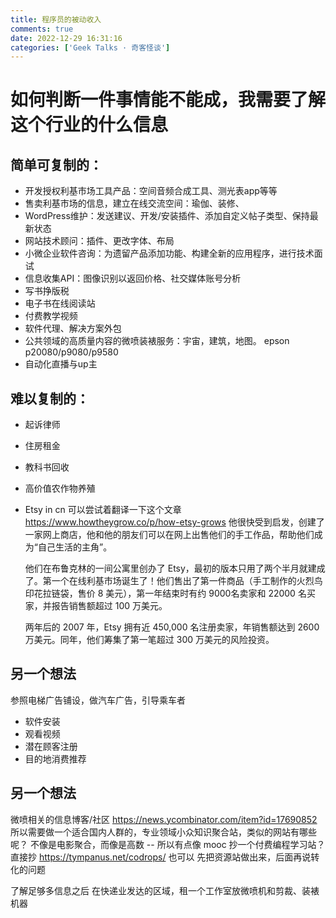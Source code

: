 ```yaml
---
title: 程序员的被动收入
comments: true
date: 2022-12-29 16:31:16
categories: ['Geek Talks · 奇客怪谈']
---
```


# 如何判断一件事情能不能成，我需要了解这个行业的什么信息

## 简单可复制的：
- 开发授权利基市场工具产品：空间音频合成工具、测光表app等等
- 售卖利基市场的信息，建立在线交流空间：瑜伽、装修、
- WordPress维护：发送建议、开发/安装插件、添加自定义帖子类型、保持最新状态
- 网站技术顾问：插件、更改字体、布局
- 小微企业软件咨询：为遗留产品添加功能、构建全新的应用程序，进行技术面试
- 信息收集API：图像识别以返回价格、社交媒体账号分析
- 写书挣版税
- 电子书在线阅读站
- 付费教学视频
- 软件代理、解决方案外包
- 公共领域的高质量内容的微喷装裱服务：宇宙，建筑，地图。
  epson p20080/p9080/p9580
- 自动化直播与up主

## 难以复制的：
- 起诉律师
- 住房租金
- 教科书回收
- 高价值农作物养殖
- Etsy in cn
  可以尝试着翻译一下这个文章
  https://www.howtheygrow.co/p/how-etsy-grows
  他很快受到启发，创建了一家网上商店，他和他的朋友们可以在网上出售他们的手工作品，帮助他们成为“自己生活的主角”。

  他们在布鲁克林的一间公寓里创办了 Etsy，最初的版本只用了两个半月就建成了。第一个在线利基市场诞生了！他们售出了第一件商品（手工制作的火烈鸟印花拉链袋，售价 8 美元），第一年结束时有约 9000名卖家和 22000 名买家，并报告销售额超过 100 万美元。

  两年后的 2007 年，Etsy 拥有近 450,000 名注册卖家，年销售额达到 2600 万美元。同年，他们筹集了第一笔超过 300 万美元的风险投资。

## 另一个想法
参照电梯广告铺设，做汽车广告，引导乘车者
  - 软件安装
  - 观看视频
  - 潜在顾客注册
  - 目的地消费推荐

## 另一个想法
微喷相关的信息博客/社区
https://news.ycombinator.com/item?id=17690852
所以需要做一个适合国内人群的，专业领域小众知识聚合站，类似的网站有哪些呢？
不像是电影聚合，而像是高数 -- 所以有点像 mooc
抄一个付费编程学习站？
直接抄 https://tympanus.net/codrops/ 也可以
先把资源站做出来，后面再说转化的问题

了解足够多信息之后
在快递业发达的区域，租一个工作室放微喷机和剪裁、装裱机器
